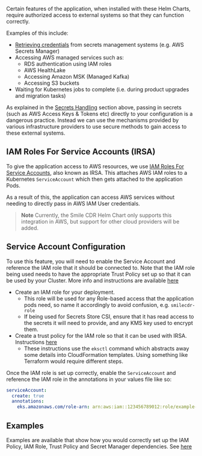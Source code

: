 Certain features of the application, when installed with these Helm Charts, require authorized access to external systems so that they can function correctly.

Examples of this include:

* [Retrieving credentials](secrets.md#use-secrets-management-tools) from secrets management systems (e.g. AWS Secrets Manager)
* Accessing AWS managed services such as:
    * RDS authentication using IAM roles
    * AWS HealthLake
    * Accessing Amazon MSK (Managed Kafka)
    * Accessing S3 buckets
* Waiting for Kubernetes jobs to complete (i.e. during product upgrades and migration tasks)

As explained in the [Secrets Handling](secrets.md#dont-store-secrets-in-your-configuration-code) section above, passing in secrets (such as AWS Access Keys & Tokens etc) directly to your configuration is a dangerous practice. Instead we can use the mechanisms provided by various infrastructure providers to use secure methods to gain access to these external systems.

## IAM Roles For Service Accounts (IRSA)
To give the application access to AWS resources, we use [IAM Roles For Service Accounts](https://docs.aws.amazon.com/eks/latest/userguide/iam-roles-for-service-accounts.html), also known as IRSA. This attaches AWS IAM roles to a Kubernetes `ServiceAccount` which then gets attached to the application Pods.

As a result of this, the application can access AWS services without needing to directly pass in AWS IAM User credentials.

>**Note** Currently, the Smile CDR Helm Chart only supports this integration in AWS, but support for other cloud providers will be added.

## Service Account Configuration
To use this feature, you will need to enable the Service Account and reference the IAM role that it
should be connected to. Note that the IAM role being used needs to have the appropriate Trust Policy
set up so that it can be used by your Cluster. More info and instructions are available
[here](https://docs.aws.amazon.com/eks/latest/userguide/associate-service-account-role.html)

* Create an IAM role for your deployment.
    * This role will be used for any Role-based access that the application pods need,
      so name it accordingly to avoid confusion, e.g. `smilecdr-role`
    * If being used for Secrets Store CSI, ensure that it has read access to the secrets it will need to provide, and any KMS key used to encrypt them.
* Create a trust policy for the IAM role so that it can be used with IRSA. Instructions
  [here](https://docs.aws.amazon.com/eks/latest/userguide/associate-service-account-role.html)
    * These instructions use the `eksctl` command which abstracts away some details into CloudFormation templates. Using something like Terraform would require different steps.

Once the IAM role is set up correctly, enable the `ServiceAccount` and reference the IAM role in the annotations in your values file like so:
```yaml
serviceAccount:
  create: true
  annotations:
    eks.amazonaws.com/role-arn: arn:aws:iam::123456789012:role/example-role-name
```

## Examples
Examples are available that show how you would correctly set up the IAM Policy, IAM Role, Trust Policy and Secret Manager dependencies. See [here](../examples/aws-dependencies.md)
